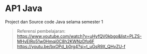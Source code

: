 # AP1 Java
Project dan Source code Java selama semester 1
> Referensi pembelajaran:\
> https://www.youtube.com/watch?v=uHyfQV0kbgo&list=PLZS-MHyEIRo51w0Hmqi0C8h2KWNzDfo6F \
> https://youtu.be/bxOPd_b0rg4?si=t_uGsR9X_QHvZU-f

